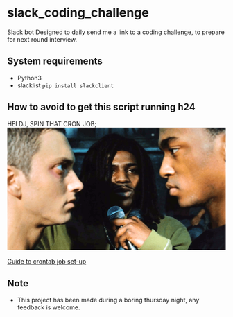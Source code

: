 # slack_coding_challenge

Slack bot Designed to daily send me a link to a coding challenge, to prepare for next round interview. 
## System requirements
* Python3
* slacklist ```pip install slackclient```

## How to avoid to get this script running h24

HEI DJ, SPIN THAT CRON JOB;
![image](dj.png)


[Guide to crontab job set-up](https://www.digitalocean.com/community/tutorials/how-to-use-cron-to-automate-tasks-ubuntu-1804)

## Note
* This project has been made during a boring thursday night, any feedback is welcome. 
